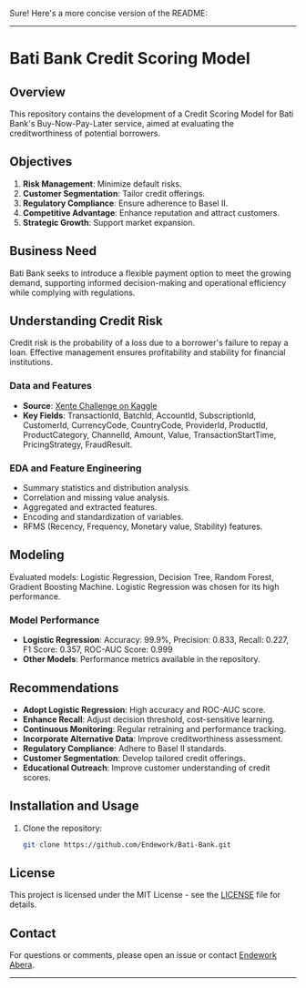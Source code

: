 Sure! Here's a more concise version of the README:

---

# Bati Bank Credit Scoring Model

## Overview

This repository contains the development of a Credit Scoring Model for Bati Bank's Buy-Now-Pay-Later service, aimed at evaluating the creditworthiness of potential borrowers.

## Objectives

1. **Risk Management**: Minimize default risks.
2. **Customer Segmentation**: Tailor credit offerings.
3. **Regulatory Compliance**: Ensure adherence to Basel II.
4. **Competitive Advantage**: Enhance reputation and attract customers.
5. **Strategic Growth**: Support market expansion.

## Business Need

Bati Bank seeks to introduce a flexible payment option to meet the growing demand, supporting informed decision-making and operational efficiency while complying with regulations.

## Understanding Credit Risk

Credit risk is the probability of a loss due to a borrower's failure to repay a loan. Effective management ensures profitability and stability for financial institutions.

### Data and Features

- **Source**: [Xente Challenge on Kaggle](https://www.kaggle.com/xentechallenge)
- **Key Fields**: TransactionId, BatchId, AccountId, SubscriptionId, CustomerId, CurrencyCode, CountryCode, ProviderId, ProductId, ProductCategory, ChannelId, Amount, Value, TransactionStartTime, PricingStrategy, FraudResult.

### EDA and Feature Engineering

- Summary statistics and distribution analysis.
- Correlation and missing value analysis.
- Aggregated and extracted features.
- Encoding and standardization of variables.
- RFMS (Recency, Frequency, Monetary value, Stability) features.

## Modeling

Evaluated models: Logistic Regression, Decision Tree, Random Forest, Gradient Boosting Machine. Logistic Regression was chosen for its high performance.

### Model Performance

- **Logistic Regression**: Accuracy: 99.9%, Precision: 0.833, Recall: 0.227, F1 Score: 0.357, ROC-AUC Score: 0.999
- **Other Models**: Performance metrics available in the repository.

## Recommendations

- **Adopt Logistic Regression**: High accuracy and ROC-AUC score.
- **Enhance Recall**: Adjust decision threshold, cost-sensitive learning.
- **Continuous Monitoring**: Regular retraining and performance tracking.
- **Incorporate Alternative Data**: Improve creditworthiness assessment.
- **Regulatory Compliance**: Adhere to Basel II standards.
- **Customer Segmentation**: Develop tailored credit offerings.
- **Educational Outreach**: Improve customer understanding of credit scores.

## Installation and Usage

1. Clone the repository:
    ```bash
    git clone https://github.com/Endework/Bati-Bank.git
    ```

## License

This project is licensed under the MIT License - see the [LICENSE](LICENSE) file for details.

## Contact

For questions or comments, please open an issue or contact [Endework Abera](mailto:endework99@gmail.com).

---

